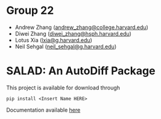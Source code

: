 # Group 22

- Andrew Zhang (andrew_zhang@college.harvard.edu)
- Diwei Zhang (diwei_zhang@hsph.harvard.edu)
- Lotus Xia (lxia@g.harvard.edu)
- Neil Sehgal (neil_sehgal@g.harvard.edu)

# SALAD: An AutoDiff Package

This project is available for download through 
```
pip install <Insert Name HERE>
```

Documentation available [here](https://duckduckgo.com)
